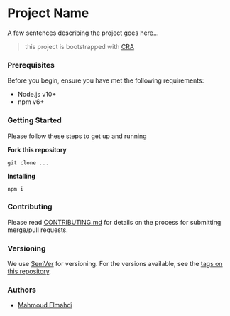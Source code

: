 # Project Name

A few sentences describing the project goes here...

> this project is bootstrapped with [CRA](https://github.com/facebookincubator/create-react-app)

### Prerequisites

Before you begin, ensure you have met the following requirements:

* Node.js v10+
* npm v6+

### Getting Started

Please follow these steps to get up and running

**Fork this repository**

```
git clone ...
```

**Installing**

```
npm i
```

### Contributing

Please read [CONTRIBUTING.md](/CONTRIBUTING.md) for details on the process for submitting merge/pull requests.

### Versioning

We use [SemVer](https://semver.org) for versioning. For the versions available, see the [tags on this repository](/).

### Authors

* [Mahmoud Elmahdi](https://github.com/elmahdim)
